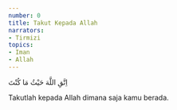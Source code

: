 ```yaml
---
number: 0
title: Takut Kepada Allah
narrators:
- Tirmizi
topics:
- Iman
- Allah
---
```


<p lang="ar">اِتَّقِ اللَّهَ حَيْثُ مَا كُنْتَ</p>

Takutlah kepada Allah dimana saja kamu berada.
